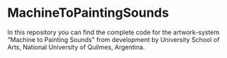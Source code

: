 # MachineToPaintingSounds

In this repository you can find the complete code for the artwork-system "Machine to Painting Sounds" from development by University School of Arts, National University of Quilmes, Argentina.

